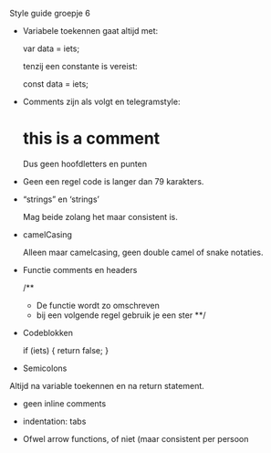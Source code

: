 Style guide groepje 6


* Variabele toekennen gaat altijd met: 

	var data = iets; 

	tenzij een constante is vereist: 

	const data = iets; 


* Comments zijn als volgt en telegramstyle: 

	# this is a comment 

	Dus geen hoofdletters en punten 

* Geen een regel code is langer dan 79 karakters. 


* “strings” en ‘strings’

	Mag beide zolang het maar consistent is. 


* camelCasing

	Alleen maar camelcasing, geen double camel of snake notaties. 


* Functie comments en headers

	/**
	* De functie wordt zo omschreven
	* bij een volgende regel gebruik je een ster 
	**/

* Codeblokken

	if (iets) {
	  return false;
	}

* Semicolons

Altijd na variable toekennen en na return statement.

* geen inline comments

* indentation: tabs

* Ofwel arrow functions, of niet (maar consistent per persoon